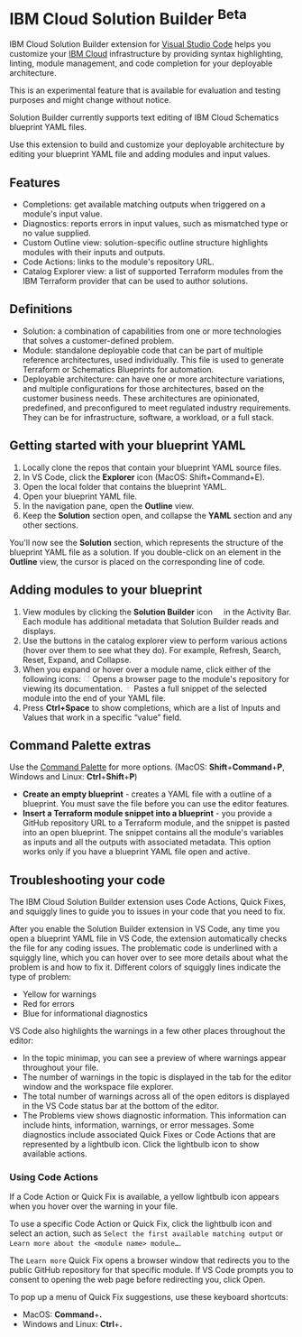 # IBM Cloud Solution Builder <sup>Beta</sup>

IBM Cloud Solution Builder extension for [Visual Studio Code](https://code.visualstudio.com/) helps you customize your [IBM Cloud](https://cloud.ibm.com) infrastructure by providing syntax highlighting, linting, module management, and code completion for your deployable architecture.

This is an experimental feature that is available for evaluation and testing purposes and might change without notice.

Solution Builder currently supports text editing of IBM Cloud Schematics blueprint YAML files.

Use this extension to build and customize your deployable architecture by editing your blueprint YAML file and adding modules and input values.

## Features

- Completions: get available matching outputs when triggered on a module's input value.
- Diagnostics: reports errors in input values, such as mismatched type or no value supplied.
- Custom Outline view: solution-specific outline structure highlights modules with their inputs and outputs.
- Code Actions: links to the module's repository URL.
- Catalog Explorer view: a list of supported Terraform modules from the IBM Terraform provider that can be used to author solutions.

## Definitions

- Solution: a combination of capabilities from one or more technologies that solves a customer-defined problem.
- Module: standalone deployable code that can be part of multiple reference architectures, used individually. This file is used to generate Terraform or Schematics Blueprints for automation.
- Deployable architecture: can have one or more architecture variations, and multiple configurations for those architectures, based on the customer business needs. These architectures are opinionated, predefined, and preconfigured to meet regulated industry requirements. They can be for infrastructure, software, a workload, or a full stack.

## Getting started with your blueprint YAML

1. Locally clone the repos that contain your blueprint YAML source files.
1. In VS Code, click the **Explorer** icon (MacOS: Shift+Command+E).
1. Open the local folder that contains the blueprint YAML.
1. Open your blueprint YAML file.
1. In the navigation pane, open the **Outline** view.
1. Keep the **Solution** section open, and collapse the **YAML** section and any other sections.

You'll now see the **Solution** section, which represents the structure of the blueprint YAML file as a solution. If you double-click on an element in the **Outline** view, the cursor is placed on the corresponding line of code.

## Adding modules to your blueprint

1. View modules by clicking the **Solution Builder** icon [<img src="https://raw.githubusercontent.com/IBM/solution-builder-vscode-extension/main/resources/dep.png" height="12"/>](https://raw.githubusercontent.com/IBM/solution-builder-vscode-extension/main/resources/dep.png) in the Activity Bar. Each module has additional metadata that Solution Builder reads and displays.
1. Use the buttons in the catalog explorer view to perform various actions (hover over them to see what they do). For example, Refresh, Search, Reset, Expand, and Collapse.
1. When you expand or hover over a module name, click either of the following icons:
   [<img src="https://raw.githubusercontent.com/IBM/solution-builder-vscode-extension/main/resources/dark/launch_dk.png" height="12"/>](https://raw.githubusercontent.com/IBM/solution-builder-vscode-extension/main/resources/dark/launch_dk.png) Opens a browser page to the module's repository for viewing its documentation.
   [<img src="https://raw.githubusercontent.com/IBM/solution-builder-vscode-extension/main/resources/dark/add.png" height="12"/>](https://raw.githubusercontent.com/IBM/solution-builder-vscode-extension/main/resources/dark/add.png) Pastes a full snippet of the selected module into the end of your YAML file.
1. Press **Ctrl+Space** to show completions, which are a list of Inputs and Values that work in a specific “value” field.

## Command Palette extras

Use the [Command Palette](https://code.visualstudio.com/docs/getstarted/userinterface#_command-palette) for more options. (MacOS: **Shift**+**Command**+**P**, Windows and Linux: **Ctrl**+**Shift**+**P**)

- **Create an empty blueprint** - creates a YAML file with a outline of a blueprint. You must save the file before you can use the editor features.
- **Insert a Terraform module snippet into a blueprint** - you provide a GitHub repository URL to a Terraform module, and the snippet is pasted into an open blueprint. The snippet contains all the module's variables as inputs and all the outputs with associated metadata. This option works only if you have a blueprint YAML file open and active.

## Troubleshooting your code

The IBM Cloud Solution Builder extension uses Code Actions, Quick Fixes, and squiggly lines to guide you to issues in your code that you need to fix.

After you enable the Solution Builder extension in VS Code, any time you open a blueprint YAML file in VS Code, the extension automatically checks the file for any coding issues. The problematic code is underlined with a squiggly line, which you can hover over to see more details about what the problem is and how to fix it. Different colors of squiggly lines indicate the type of problem:
- Yellow for warnings
- Red for errors
- Blue for informational diagnostics

VS Code also highlights the warnings in a few other places throughout the editor:
- In the topic minimap, you can see a preview of where warnings appear throughout your file.
- The number of warnings in the topic is displayed in the tab for the editor window and the workspace file explorer.
- The total number of warnings across all of the open editors is displayed in the VS Code status bar at the bottom of the editor.
- The Problems view shows diagnostic information. This information can include hints, information, warnings, or error messages. Some diagnostics include associated Quick Fixes or Code Actions that are represented by a lightbulb icon. Click the lightbulb icon to show available actions.

### Using Code Actions

If a Code Action or Quick Fix is available, a yellow lightbulb icon appears when you hover over the warning in your file.

To use a specific Code Action or Quick Fix, click the lightbulb icon and select an action, such as `Select the first available matching output` or `Learn more about the <module name> module…`.

The `Learn more` Quick Fix opens a browser window that redirects you to the public GitHub repository for that specific module. If VS Code prompts you to consent to opening the web page before redirecting you, click Open.

To pop up a menu of Quick Fix suggestions, use these keyboard shortcuts:
- MacOS: **Command**+**.**
- Windows and Linux: **Ctrl**+**.**
